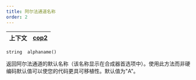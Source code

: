 ```yaml
---
title: 阿尔法通道名称
order: 2
---
```


| 上下文 | [cop2](../contexts/cop2.html) |
| --- | --- |

`string  alphaname()`

返回阿尔法通道的默认名称（该名称显示在合成器首选项中）。使用此方法而非硬编码默认值可以使您的代码更具可移植性。默认值为"A"。
